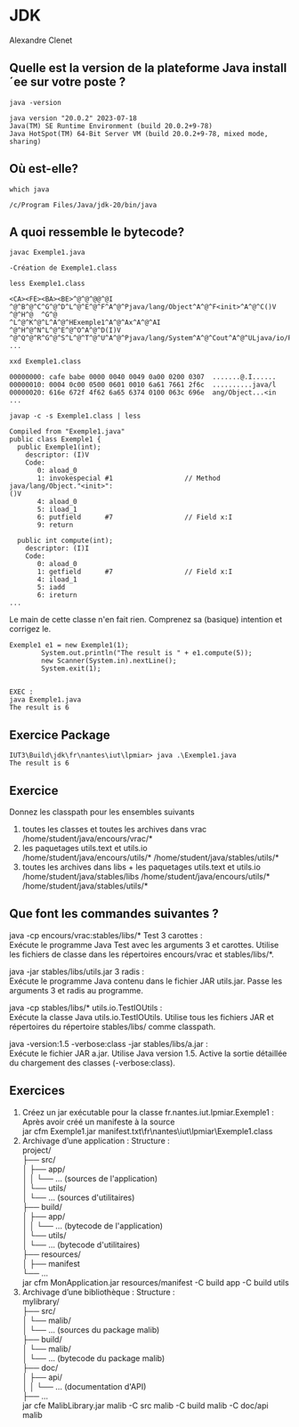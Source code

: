 # JDK

Alexandre Clenet

## Quelle est la version de la plateforme Java install´ee sur votre poste ?
```
java -version

java version "20.0.2" 2023-07-18
Java(TM) SE Runtime Environment (build 20.0.2+9-78)
Java HotSpot(TM) 64-Bit Server VM (build 20.0.2+9-78, mixed mode, sharing)
```
## Où est-elle?
```
which java

/c/Program Files/Java/jdk-20/bin/java
```

## A quoi ressemble le bytecode?

```
javac Exemple1.java

-Création de Exemple1.class
```
```
less Exemple1.class

<CA><FE><BA><BE>^@^@^@@^@I
^@^B^@^C^G^@^D^L^@^E^@^F^A^@^Pjava/lang/Object^A^@^F<init>^A^@^C()V     ^@^H^@  ^G^@
^L^@^K^@^L^A^@^HExemple1^A^@^Ax^A^@^AI
^@^H^@^N^L^@^E^@^O^A^@^D(I)V    ^@^Q^@^R^G^@^S^L^@^T^@^U^A^@^Pjava/lang/System^A^@^Cout^A^@^ULjava/io/PrintStream;
...
```
```
xxd Exemple1.class

00000000: cafe babe 0000 0040 0049 0a00 0200 0307  .......@.I......
00000010: 0004 0c00 0500 0601 0010 6a61 7661 2f6c  ..........java/l
00000020: 616e 672f 4f62 6a65 6374 0100 063c 696e  ang/Object...<in   
...
```
```
javap -c -s Exemple1.class | less

Compiled from "Exemple1.java"
public class Exemple1 {
  public Exemple1(int);
    descriptor: (I)V
    Code:
       0: aload_0
       1: invokespecial #1                  // Method java/lang/Object."<init>":
()V
       4: aload_0
       5: iload_1
       6: putfield      #7                  // Field x:I
       9: return

  public int compute(int);
    descriptor: (I)I
    Code:
       0: aload_0
       1: getfield      #7                  // Field x:I
       4: iload_1
       5: iadd
       6: ireturn
...
```

Le main de cette classe n'en fait rien. Comprenez sa (basique)
intention et corrigez le.
```
Exemple1 e1 = new Exemple1(1);
        System.out.println("The result is " + e1.compute(5));
        new Scanner(System.in).nextLine();
        System.exit(1);


EXEC : 
java Exemple1.java
The result is 6
```

## Exercice Package
```
IUT3\Build\jdk\fr\nantes\iut\lpmiar> java .\Exemple1.java
The result is 6
```

## Exercice
Donnez les classpath pour les ensembles suivants
1. toutes les classes et toutes les archives dans vrac          
   /home/student/java/encours/vrac/*
2. les paquetages utils.text et utils.io     
   /home/student/java/encours/utils/*
   /home/student/java/stables/utils/*
3. toutes les archives dans libs + les paquetages utils.text et utils.io    
   /home/student/java/stables/libs
   /home/student/java/encours/utils/*
   /home/student/java/stables/utils/*

## Que font les commandes suivantes ?

java -cp encours/vrac:stables/libs/* Test 3 carottes :   
  Exécute le programme Java Test avec les arguments 3 et carottes.
  Utilise les fichiers de classe dans les répertoires encours/vrac et stables/libs/*.

java -jar stables/libs/utils.jar 3 radis :   
  Exécute le programme Java contenu dans le fichier JAR utils.jar.
  Passe les arguments 3 et radis au programme.

java -cp stables/libs/* utils.io.TestIOUtils :   
  Exécute la classe Java utils.io.TestIOUtils.
  Utilise tous les fichiers JAR et répertoires du répertoire stables/libs/ comme classpath.

java -version:1.5 -verbose:class -jar stables/libs/a.jar :   
  Exécute le fichier JAR a.jar.
  Utilise Java version 1.5.
  Active la sortie détaillée du chargement des classes (-verbose:class).

## Exercices

1. Créez un jar exécutable pour la classe fr.nantes.iut.lpmiar.Exemple1 :  
   Après avoir créé un manifeste à la source    
   jar cfm Exemple1.jar manifest.txt\fr\nantes\iut\lpmiar\Exemple1.class
2. Archivage d’une application :
   Structure :  
   project/  
  ├── src/  
  │   ├── app/  
  │   │   └── ... (sources de l'application)  
  │   └── utils/  
  │       └── ... (sources d'utilitaires)  
  ├── build/  
  │   ├── app/  
  │   │   └── ... (bytecode de l'application)  
  │   └── utils/  
  │       └── ... (bytecode d'utilitaires)  
  ├── resources/  
  │   ├── manifest  
  └── ...  
   jar cfm MonApplication.jar resources/manifest -C build app -C build utils
3. Archivage d’une bibliothèque : 
   Structure :  
   mylibrary/   
  ├── src/  
  │   └── malib/  
  │       └── ... (sources du package malib)  
  ├── build/  
  │   └── malib/  
  │       └── ... (bytecode du package malib)  
  ├── doc/  
  │   ├── api/  
  │   │   └── ... (documentation d'API)  
  ├── ...   
  jar cfe MalibLibrary.jar malib -C src malib -C build malib -C doc/api malib

  

      
    
   